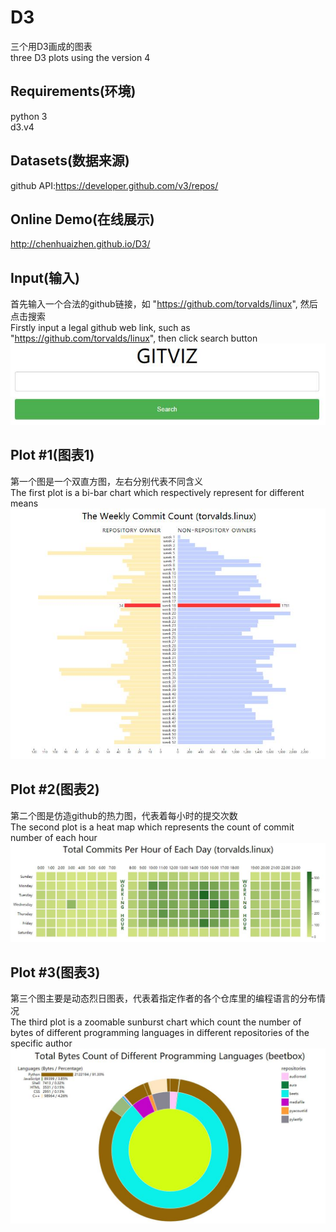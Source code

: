 # D3
三个用D3画成的图表  
three D3 plots using the version 4  

## Requirements(环境)
python 3  
d3.v4  

## Datasets(数据来源)  
github API:https://developer.github.com/v3/repos/  

## Online Demo(在线展示)  
http://chenhuaizhen.github.io/D3/  

## Input(输入)
首先输入一个合法的github链接，如 "https://github.com/torvalds/linux", 然后点击搜索  
Firstly input a legal github web link, such as "https://github.com/torvalds/linux", then click search button  
![image](https://github.com/chenhuaizhen/d3/raw/master/image/img0.jpg)

## Plot #1(图表1)
第一个图是一个双直方图，左右分别代表不同含义  
The first plot is a bi-bar chart which respectively represent for different means  
![image](https://github.com/chenhuaizhen/d3/raw/master/image/img1.jpg)

## Plot #2(图表2)
第二个图是仿造github的热力图，代表着每小时的提交次数  
The second plot is a heat map which represents the count of commit number of each hour  
![image](https://github.com/chenhuaizhen/d3/raw/master/image/img2.jpg)

## Plot #3(图表3)
第三个图主要是动态烈日图表，代表着指定作者的各个仓库里的编程语言的分布情况  
The third plot is a zoomable sunburst chart which count the number of bytes of different programming languages in different repositories of the specific author  
![image](https://github.com/chenhuaizhen/d3/raw/master/image/img3.jpg)
